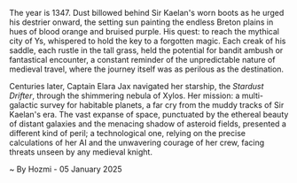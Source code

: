 
The year is 1347.  Dust billowed behind Sir Kaelan's worn boots as he urged his destrier onward, the setting sun painting the endless Breton plains in hues of blood orange and bruised purple. His quest: to reach the mythical city of Ys, whispered to hold the key to a forgotten magic.  Each creak of his saddle, each rustle in the tall grass, held the potential for bandit ambush or fantastical encounter, a constant reminder of the unpredictable nature of medieval travel, where the journey itself was as perilous as the destination.

Centuries later, Captain Elara Jax navigated her starship, the *Stardust Drifter*, through the shimmering nebula of Xylos.  Her mission: a multi-galactic survey for habitable planets, a far cry from the muddy tracks of Sir Kaelan's era.  The vast expanse of space, punctuated by the ethereal beauty of distant galaxies and the menacing shadow of asteroid fields, presented a different kind of peril; a technological one, relying on the precise calculations of her AI and the unwavering courage of her crew, facing threats unseen by any medieval knight.

~ By Hozmi - 05 January 2025
